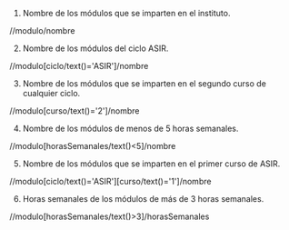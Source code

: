 1. Nombre de los módulos que se imparten en el instituto.

//modulo/nombre

2. Nombre de los módulos del ciclo ASIR.

//modulo[ciclo/text()='ASIR']/nombre

3. Nombre de los módulos que se imparten en el segundo curso de cualquier ciclo.

//modulo[curso/text()='2']/nombre

4. Nombre de los módulos de menos de 5 horas semanales.

//modulo[horasSemanales/text()<5]/nombre

5. Nombre de los módulos que se imparten en el primer curso de ASIR.

//modulo[ciclo/text()='ASIR'][curso/text()='1']/nombre

6. Horas semanales de los módulos de más de 3 horas semanales.

//modulo[horasSemanales/text()>3]/horasSemanales
